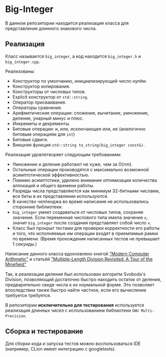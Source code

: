 # Big-Integer
В данном репозитории находится реализация класса для представления длинного знакового числа.

## Реализация
Класс называется `big_integer`, а код находится `big_integer.h` и `big_integer.cpp`.

Реализованы:
- Конструктор по умолчанию, инициализирующий число нулём.
- Конструктор копирования.
- Конструкторы от числовых типов.
- Explicit конструктор от `std::string`.
- Оператор присваивания.
- Операторы сравнения.
- Арифметические операции: сложение, вычитание, умножение, деление, унарный минус и плюс.
- Инкреметы и декременты.
- Битовые операции: и, или, исключающее или, не (аналогично битовым операциям для `int`)
- Битовые сдвиги.
- Внешняя функция `std::string to_string(big_integer const&)`.

Реализация удовлетворяет следующим требованиям:
- Умножение и деление работают не хуже, чем за O(nm).
- Остальные операции производятся с максимально возможной асимптотической эффективностью.
- Помимо асимптотики, уделено внимание оптимизации количества аллокаций и общего времени работы.
- Разряды числа представляются как минимум 32-битными числами, все биты в их представлении используются.
- В качество челленджа во время написания не использовались сторонние библиотеки.
- `big_integer` умеет создаваться от числовых типов, сохраняя значение. Если переменная числового типа имела значение `x`, значит `big_integer` после создания представляет собой число `x`.
- Класс был прокрыт тестами для проверки корректности его работы и того, что исполняемые им операции входят в приемлимые рамки по времени. (Время прохождения написанных тестов не превышает 1 секунды.)

Написание данного класса вдохновлено книгой ["Modern Computer Arithmetic"](https://members.loria.fr/PZimmermann/mca/mca-0.5.pdf) и статьёй ["Multiple-Length Division Revisited: A Tour of the Minefield"](https://surface.syr.edu/cgi/viewcontent.cgi?article=1162&context=eecs_techreports) 

Так, в реализации деления был использован алгоритм Svoboda's Division, позволяющий достаточно быстро находить остаток от деления, предварительно сведя числа к их нормальной форме. Это позволяет впоследствии также быстро найти частное, если его вычисление требуется требуется.

В репозитории **исключительно для тестирования** используется реализация длинных чисел с использованием библиотеки `GNU Multi-Precision`.

## Сборка и тестирование

Для сборки кода и запуска тестов можно воспользоваться IDE (например, CLion имеет интеграцию с googletests).
